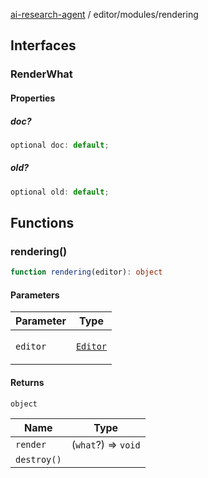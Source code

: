 [ai-research-agent](../../modules.md) / editor/modules/rendering

## Interfaces

### RenderWhat

#### Properties

##### doc?

```ts
optional doc: default;
```

##### old?

```ts
optional old: default;
```

## Functions

### rendering()

```ts
function rendering(editor): object
```

#### Parameters

<table>
<thead>
<tr>
<th>Parameter</th>
<th>Type</th>
</tr>
</thead>
<tbody>
<tr>
<td>

`editor`

</td>
<td>

[`Editor`](../Editor.md#editor)

</td>
</tr>
</tbody>
</table>

#### Returns

`object`

| Name | Type |
| ------ | ------ |
| `render` | (`what`?) => `void` |
| `destroy()` |  |
